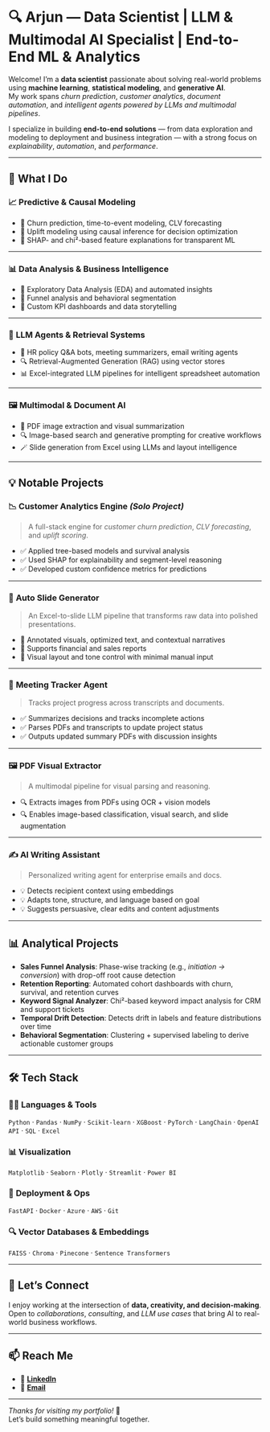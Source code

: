 # 🔍 **Arjun — Data Scientist | LLM & Multimodal AI Specialist | End-to-End ML & Analytics**

Welcome! I’m a **data scientist** passionate about solving real-world problems using **machine learning**, **statistical modeling**, and **generative AI**.  
My work spans _churn prediction_, _customer analytics_, _document automation_, and _intelligent agents powered by LLMs and multimodal pipelines_.

I specialize in building **end-to-end solutions** — from data exploration and modeling to deployment and business integration — with a strong focus on _explainability_, _automation_, and _performance_.

---

## 🔧 **What I Do**

### 📈 **Predictive & Causal Modeling**
- 🔹 Churn prediction, time-to-event modeling, CLV forecasting  
- 🔹 Uplift modeling using causal inference for decision optimization  
- 🔹 SHAP- and chi²-based feature explanations for transparent ML  

---

### 📊 **Data Analysis & Business Intelligence**
- 📌 Exploratory Data Analysis (EDA) and automated insights  
- 📌 Funnel analysis and behavioral segmentation  
- 📌 Custom KPI dashboards and data storytelling  

---

### 🧠 **LLM Agents & Retrieval Systems**
- 🤖 HR policy Q&A bots, meeting summarizers, email writing agents  
- 🔍 Retrieval-Augmented Generation (RAG) using vector stores  
- 📊 Excel-integrated LLM pipelines for intelligent spreadsheet automation  

---

### 🖼️ **Multimodal & Document AI**
- 🧾 PDF image extraction and visual summarization  
- 🔍 Image-based search and generative prompting for creative workflows  
- 🪄 Slide generation from Excel using LLMs and layout intelligence  

---

## 💡 **Notable Projects**

### 📉 **Customer Analytics Engine** _(Solo Project)_
> A full-stack engine for _customer churn prediction_, _CLV forecasting_, and _uplift scoring_.

- ✅ Applied tree-based models and survival analysis  
- ✅ Used SHAP for explainability and segment-level reasoning  
- ✅ Developed custom confidence metrics for predictions  

---

### 🧾 **Auto Slide Generator**
> An Excel-to-slide LLM pipeline that transforms raw data into polished presentations.

- 📌 Annotated visuals, optimized text, and contextual narratives  
- 📌 Supports financial and sales reports  
- 📌 Visual layout and tone control with minimal manual input  

---

### 🧠 **Meeting Tracker Agent**
> Tracks project progress across transcripts and documents.

- ✅ Summarizes decisions and tracks incomplete actions  
- ✅ Parses PDFs and transcripts to update project status  
- ✅ Outputs updated summary PDFs with discussion insights  

---

### 🖼️ **PDF Visual Extractor**
> A multimodal pipeline for visual parsing and reasoning.

- 🔍 Extracts images from PDFs using OCR + vision models  
- 🔍 Enables image-based classification, visual search, and slide augmentation  

---

### ✍️ **AI Writing Assistant**
> Personalized writing agent for enterprise emails and docs.

- 💡 Detects recipient context using embeddings  
- 💡 Adapts tone, structure, and language based on goal  
- 💡 Suggests persuasive, clear edits and content adjustments  

---

## 📊 **Analytical Projects**

- **Sales Funnel Analysis**: Phase-wise tracking (e.g., _initiation → conversion_) with drop-off root cause detection  
- **Retention Reporting**: Automated cohort dashboards with churn, survival, and retention curves  
- **Keyword Signal Analyzer**: Chi²-based keyword impact analysis for CRM and support tickets  
- **Temporal Drift Detection**: Detects drift in labels and feature distributions over time  
- **Behavioral Segmentation**: Clustering + supervised labeling to derive actionable customer groups  

---

## 🛠️ **Tech Stack**

### 🧑‍💻 **Languages & Tools**
`Python` · `Pandas` · `NumPy` · `Scikit-learn` · `XGBoost` · `PyTorch` · `LangChain` · `OpenAI API` · `SQL` · `Excel`

### 📊 **Visualization**
`Matplotlib` · `Seaborn` · `Plotly` · `Streamlit` · `Power BI`

### 🚀 **Deployment & Ops**
`FastAPI` · `Docker` · `Azure` · `AWS` · `Git`

### 🔍 **Vector Databases & Embeddings**
`FAISS` · `Chroma` · `Pinecone` · `Sentence Transformers`

---

## 🚀 **Let’s Connect**

I enjoy working at the intersection of **data, creativity, and decision-making**.  
Open to _collaborations_, _consulting_, and _LLM use cases_ that bring AI to real-world business workflows.

---

## 📫 **Reach Me**

- 🔗 [**LinkedIn**](https://www.linkedin.com/in/arjun-v-5110b11a9/)
- 📧 [**Email**](mailto:arjunvijayan.452@gmail.com)

---

_Thanks for visiting my portfolio!_ 🌟  
Let’s build something meaningful together.
